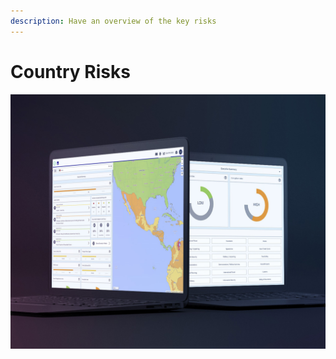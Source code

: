 ```yaml
---
description: Have an overview of the key risks
---
```


# Country Risks

![](../.gitbook/assets/ci-cover%20%283%29.jpg)


